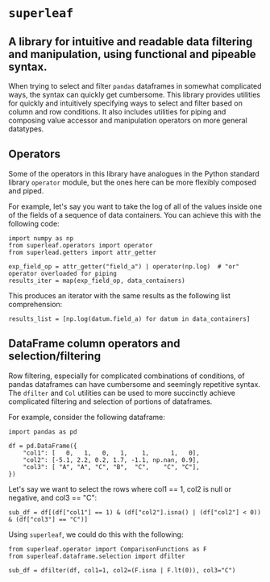 # `superleaf`

## A library for intuitive and readable data filtering and manipulation, using functional and pipeable syntax.

When trying to select and filter `pandas` dataframes in somewhat complicated ways, the syntax can quickly get
cumbersome. This library provides utilities for quickly and intuitively specifying ways to select and filter based on
column and row conditions. It also includes utilities for piping and composing value accessor and manipulation operators
on more general datatypes.

## Operators

Some of the operators in this library have analogues in the Python standard library `operator` module, but the ones here
can be more flexibly composed and piped.

For example, let's say you want to take the log of all of the values inside one of the fields of a sequence of data
containers. You can achieve this with the following code:

```
import numpy as np
from superleaf.operators import operator
from superlead.getters import attr_getter

exp_field_op = attr_getter("field_a") | operator(np.log)  # "or" operator overloaded for piping
results_iter = map(exp_field_op, data_containers)
```

This produces an iterator with the same results as the following list comprehension:
```
results_list = [np.log(datum.field_a) for datum in data_containers]
```

## DataFrame column operators and selection/filtering

Row filtering, especially for complicated combinations of conditions, of pandas dataframes can have cumbersome and
seemingly repetitive syntax. The `dfilter` and `Col` utilities can be used to more succinctly achieve complicated
filtering and selection of portions of dataframes.

For example, consider the following dataframe:
```
import pandas as pd

df = pd.DataFrame({
    "col1": [   0,   1,   0,   1,    1,      1,   0],
    "col2": [-5.1, 2.2, 0.2, 1.7, -1.1, np.nan, 0.9],
    "col3": [ "A", "A", "C", "B",  "C",    "C", "C"],
})
```

Let's say we want to select the rows where col1 == 1, col2 is null or negative, and col3 == "C":
```
sub_df = df[(df["col1"] == 1) & (df["col2"].isna() | (df["col2"] < 0)) & (df["col3"] == "C")]
```

Using `superleaf`, we could do this with the following:
```
from superleaf.operator import ComparisonFunctions as F
from superleaf.dataframe.selection import dfilter

sub_df = dfilter(df, col1=1, col2=(F.isna | F.lt(0)), col3="C")
```
